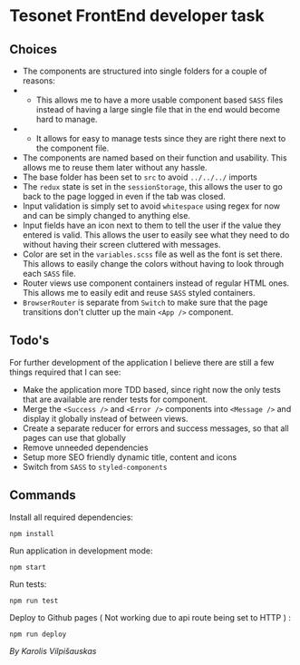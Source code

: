 # Tesonet FrontEnd developer task

## Choices

 - The components are structured into single folders for a couple of reasons: 
- - This allows me to have a more usable component based `SASS` files instead of having a large single file that in the end would become hard to manage.
-   - It allows for easy to manage tests since they are right there next to the component file.
-  The components are named based on their function and usability. This allows me to reuse them later without any hassle.
- The base folder has been set to `src` to avoid `../../../` imports
- The `redux` state is set in the `sessionStorage`, this allows the user to go back to the page logged in even if the tab was closed.
- Input validation is simply set to avoid `whitespace` using regex for now and can be simply changed to anything else.
- Input fields have an icon next to them to tell the user if the value they entered is valid. This allows the user to easily see what they need to do without having their screen cluttered with messages.
- Color are set in the `variables.scss` file as well as the font is set there. This allows to easily change the colors without having to look through each `SASS` file.
- Router views use component containers instead of regular HTML ones. This allows me to easily edit and reuse `SASS` styled containers.
- `BrowserRouter` is separate from `Switch` to make sure that the page transitions don't clutter up the main `<App />` component.

## Todo's
For further development of the application I believe there are still a few things required that I can see:
- Make the application more TDD based, since right now the only tests that are available are render tests for component.
-  Merge the `<Success />` and `<Error />` components into `<Message />` and display it globally instead of between views.
- Create a separate reducer for errors and success messages, so that all pages can use that globally
- Remove unneeded dependencies
- Setup more SEO friendly dynamic title, content and icons
- Switch from `SASS` to `styled-components`

## Commands

Install all required dependencies:

    npm install

Run application in development mode:

    npm start

Run tests:

    npm run test
   
  Deploy to Github pages ( Not working due to api route being set to HTTP ) :

    npm run deploy

*By Karolis Vilpišauskas*